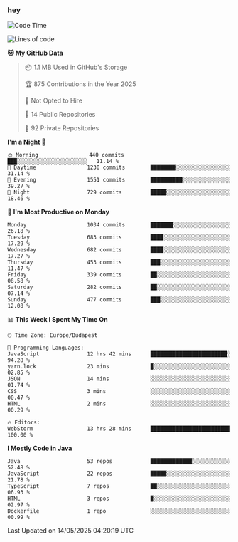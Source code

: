 ### hey

<!--START_SECTION:waka-->
![Code Time](http://img.shields.io/badge/Code%20Time-1%2C215%20hrs%2037%20mins-blue)

![Lines of code](https://img.shields.io/badge/From%20Hello%20World%20I%27ve%20Written-3.6%20million%20lines%20of%20code-blue)

**🐱 My GitHub Data** 

> 📦 1.1 MB Used in GitHub's Storage 
 > 
> 🏆 875 Contributions in the Year 2025
 > 
> 🚫 Not Opted to Hire
 > 
> 📜 14 Public Repositories 
 > 
> 🔑 92 Private Repositories 
 > 
**I'm a Night 🦉** 

```text
🌞 Morning                440 commits         ███░░░░░░░░░░░░░░░░░░░░░░   11.14 % 
🌆 Daytime                1230 commits        ████████░░░░░░░░░░░░░░░░░   31.14 % 
🌃 Evening                1551 commits        ██████████░░░░░░░░░░░░░░░   39.27 % 
🌙 Night                  729 commits         █████░░░░░░░░░░░░░░░░░░░░   18.46 % 
```
📅 **I'm Most Productive on Monday** 

```text
Monday                   1034 commits        ███████░░░░░░░░░░░░░░░░░░   26.18 % 
Tuesday                  683 commits         ████░░░░░░░░░░░░░░░░░░░░░   17.29 % 
Wednesday                682 commits         ████░░░░░░░░░░░░░░░░░░░░░   17.27 % 
Thursday                 453 commits         ███░░░░░░░░░░░░░░░░░░░░░░   11.47 % 
Friday                   339 commits         ██░░░░░░░░░░░░░░░░░░░░░░░   08.58 % 
Saturday                 282 commits         ██░░░░░░░░░░░░░░░░░░░░░░░   07.14 % 
Sunday                   477 commits         ███░░░░░░░░░░░░░░░░░░░░░░   12.08 % 
```


📊 **This Week I Spent My Time On** 

```text
🕑︎ Time Zone: Europe/Budapest

💬 Programming Languages: 
JavaScript               12 hrs 42 mins      ████████████████████████░   94.28 % 
yarn.lock                23 mins             █░░░░░░░░░░░░░░░░░░░░░░░░   02.85 % 
JSON                     14 mins             ░░░░░░░░░░░░░░░░░░░░░░░░░   01.74 % 
CSS                      3 mins              ░░░░░░░░░░░░░░░░░░░░░░░░░   00.47 % 
HTML                     2 mins              ░░░░░░░░░░░░░░░░░░░░░░░░░   00.29 % 

🔥 Editors: 
WebStorm                 13 hrs 28 mins      █████████████████████████   100.00 % 
```

**I Mostly Code in Java** 

```text
Java                     53 repos            █████████████░░░░░░░░░░░░   52.48 % 
JavaScript               22 repos            █████░░░░░░░░░░░░░░░░░░░░   21.78 % 
TypeScript               7 repos             ██░░░░░░░░░░░░░░░░░░░░░░░   06.93 % 
HTML                     3 repos             █░░░░░░░░░░░░░░░░░░░░░░░░   02.97 % 
Dockerfile               1 repo              ░░░░░░░░░░░░░░░░░░░░░░░░░   00.99 % 
```




 Last Updated on 14/05/2025 04:20:19 UTC
<!--END_SECTION:waka-->
